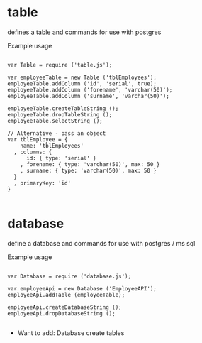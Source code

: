 table
=====

defines a table and commands for use with postgres

Example usage

```node

var Table = require ('table.js');

var employeeTable = new Table ('tblEmployees');
employeeTable.addColumn ('id', 'serial', true);
employeeTable.addColumn ('forename', 'varchar(50)');
employeeTable.addColumn ('surname', 'varchar(50)');

employeeTable.createTableString ();
employeeTable.dropTableString ();
employeeTable.selectString ();

// Alternative - pass an object
var tblEmployee = {
    name: 'tblEmployees'
  , columns: {
      id: { type: 'serial' }
    , forename: { type: 'varchar(50)', max: 50 }
    , surname: { type: 'varchar(50)', max: 50 }
  }
  , primaryKey: 'id'
}
  
```

database
========

define a database and commands for use with postgres / ms sql

Example usage

```node

var Database = require ('database.js');

var employeeApi = new Database ('EmployeeAPI');
employeeApi.addTable (employeeTable);

employeeApi.createDatabaseString ();
employeeApi.dropDatabaseString ();


```

- Want to add: Database create tables